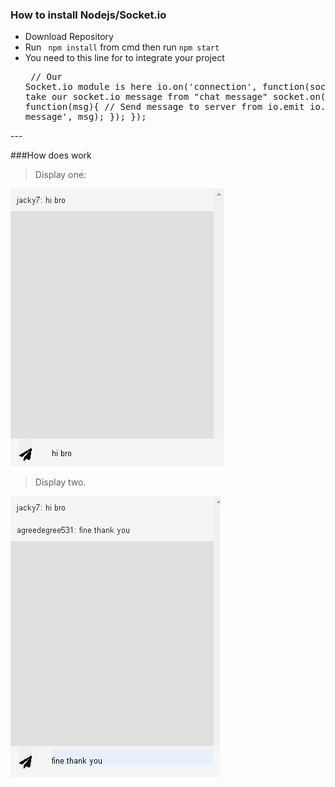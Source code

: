 ### How to install Nodejs/Socket.io

- Download Repository
-  Run ` npm install` from cmd then run `npm start`
-  You need to this line for to integrate your project<pre>
	// Our Socket.io module is here
	io.on('connection', function(socket){
	// We take our socket.io message from "chat message"
	  socket.on('chat message', function(msg){
	// Send message to server from io.emit
	io.emit('chat message', msg);
	  });
	});
</pre>
---

###How does work

> Display one:

![](https://github.com/jack5341/Socket-Project/blob/master/images/imageOne.PNG)

> Display two.

![](https://github.com/jack5341/Socket-Project/blob/master/images/imageTwo.PNG)
